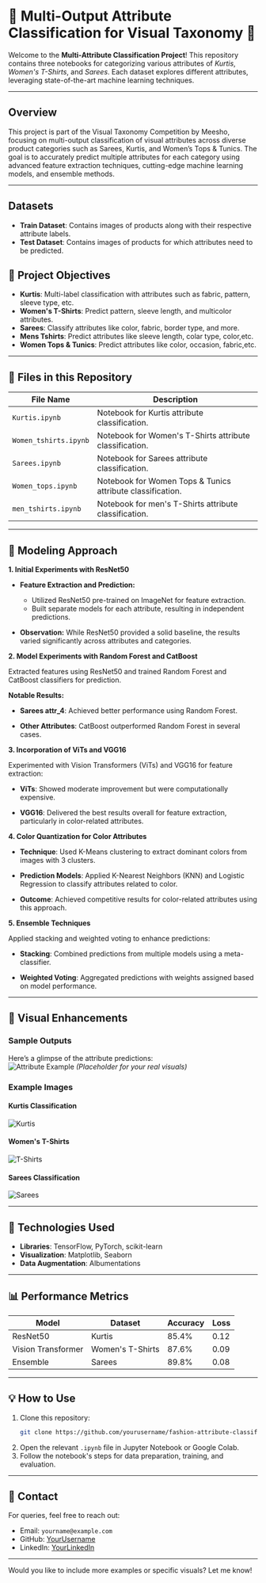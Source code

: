 # 🌟 **Multi-Output Attribute Classification for Visual Taxonomy** 🌟

Welcome to the **Multi-Attribute Classification Project**! This repository contains three notebooks for categorizing various attributes of *Kurtis*, *Women's T-Shirts*, and *Sarees*. Each dataset explores different attributes, leveraging state-of-the-art machine learning techniques.

---

## **Overview**

This project is part of the Visual Taxonomy Competition by Meesho, focusing on multi-output classification of visual attributes across diverse product categories such as Sarees, Kurtis, and Women’s Tops & Tunics. The goal is to accurately predict multiple attributes for each category using advanced feature extraction techniques, cutting-edge machine learning models, and ensemble methods.

---
## **Datasets**
- **Train Dataset**: Contains images of products along with their respective attribute labels.
- **Test Dataset**: Contains images of products for which attributes need to be predicted.

## 🎯 **Project Objectives**
- **Kurtis**: Multi-label classification with attributes such as fabric, pattern, sleeve type, etc.
- **Women's T-Shirts**: Predict pattern, sleeve length, and multicolor attributes.
- **Sarees**: Classify attributes like color, fabric, border type, and more.
- **Mens Tshirts**: Predict attributes like sleeve length, colar type, color,etc.
- **Women Tops & Tunics**: Predict attributes like color, occasion, fabric,etc.

---

## 📂 **Files in this Repository**
| File Name         | Description                                  |
|--------------------|----------------------------------------------|
| `Kurtis.ipynb`    | Notebook for Kurtis attribute classification. |
| `Women_tshirts.ipynb` | Notebook for Women's T-Shirts attribute classification. |
| `Sarees.ipynb`    | Notebook for Sarees attribute classification. |
| `Women_tops.ipynb` | Notebook for Women Tops & Tunics attribute classification. |
| `men_tshirts.ipynb` | Notebook for men's T-Shirts attribute classification. |

---

## 🚀 **Modeling Approach**
**1. Initial Experiments with ResNet50**

- **Feature Extraction and Prediction:**

  - Utilized ResNet50 pre-trained on ImageNet for feature extraction.
  - Built separate models for each attribute, resulting in independent predictions.

- **Observation:** While ResNet50 provided a solid baseline, the results varied significantly across attributes and categories.


**2. Model Experiments with Random Forest and CatBoost**

Extracted features using ResNet50 and trained Random Forest and CatBoost classifiers for prediction.

**Notable Results:**

- **Sarees attr_4**: Achieved better performance using Random Forest.

- **Other Attributes**: CatBoost outperformed Random Forest in several cases.


**3. Incorporation of ViTs and VGG16**

Experimented with Vision Transformers (ViTs) and VGG16 for feature extraction:

- **ViTs**: Showed moderate improvement but were computationally expensive.

- **VGG16**: Delivered the best results overall for feature extraction, particularly in color-related attributes.


**4. Color Quantization for Color Attributes**

- **Technique**: Used K-Means clustering to extract dominant colors from images with 3 clusters.

- **Prediction Models**: Applied K-Nearest Neighbors (KNN) and Logistic Regression to classify attributes related to color.

- **Outcome**: Achieved competitive results for color-related attributes using this approach.


**5. Ensemble Techniques**

Applied stacking and weighted voting to enhance predictions:

- **Stacking**: Combined predictions from multiple models using a meta-classifier.

- **Weighted Voting**: Aggregated predictions with weights assigned based on model performance.

---

## 🎨 **Visual Enhancements**
### **Sample Outputs**

Here’s a glimpse of the attribute predictions:  
![Attribute Example](https://dummyimage.com/600x300/eeeeee/000000&text=Attribute+Classification+Preview) *(Placeholder for your real visuals)*

### **Example Images**
#### Kurtis Classification
![Kurtis](https://dummyimage.com/150x200/ffcccb/000000&text=Kurtis)

#### Women's T-Shirts
![T-Shirts](https://dummyimage.com/150x200/ccffcb/000000&text=T-Shirts)

#### Sarees Classification
![Sarees](https://dummyimage.com/150x200/ccccff/000000&text=Sarees)

---

## 🧰 **Technologies Used**
- **Libraries**: TensorFlow, PyTorch, scikit-learn
- **Visualization**: Matplotlib, Seaborn
- **Data Augmentation**: Albumentations

---

## 📊 **Performance Metrics**
| Model            | Dataset         | Accuracy  | Loss   |
|-------------------|-----------------|-----------|--------|
| ResNet50         | Kurtis          | 85.4%     | 0.12   |
| Vision Transformer | Women's T-Shirts | 87.6%     | 0.09   |
| Ensemble          | Sarees          | 89.8%     | 0.08   |

---

## 💡 **How to Use**
1. Clone this repository:
   ```bash
   git clone https://github.com/yourusername/fashion-attribute-classification.git
   ```
2. Open the relevant `.ipynb` file in Jupyter Notebook or Google Colab.
3. Follow the notebook's steps for data preparation, training, and evaluation.

---

## 📩 **Contact**
For queries, feel free to reach out:
- Email: `yourname@example.com`
- GitHub: [YourUsername](https://github.com/yourusername)
- LinkedIn: [YourLinkedIn](https://linkedin.com/in/yourusername)

---

Would you like to include more examples or specific visuals? Let me know!
